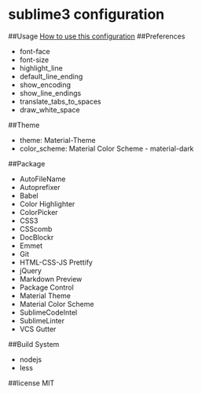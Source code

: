 # sublime3 configuration
##Usage
[How to use this configuration](https://github.com/nice-body/sublime3-config/wiki/How-to-use-this-configuration)
##Preferences
- font-face
- font-size
- highlight_line
- default_line_ending
- show_encoding
- show_line_endings
- translate_tabs_to_spaces
- draw_white_space

##Theme
- theme: Material-Theme
- color_scheme: Material Color Scheme - material-dark

##Package
- AutoFileName
- Autoprefixer
- Babel
- Color Highlighter
- ColorPicker
- CSS3
- CSScomb
- DocBlockr
- Emmet
- Git
- HTML-CSS-JS Prettify
- jQuery
- Markdown Preview
- Package Control
- Material Theme
- Material Color Scheme
- SublimeCodeIntel
- SublimeLinter
- VCS Gutter

##Build System
- nodejs
- less

##license
MIT
